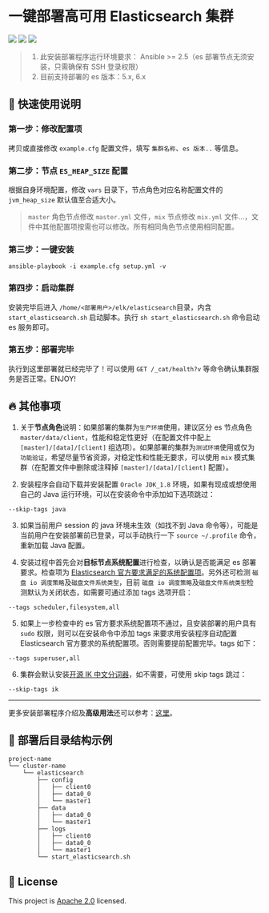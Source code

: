 # 一键部署高可用 Elasticsearch 集群

![](https://img.shields.io/badge/ansible-%3E%3D2.5-red) ![](https://img.shields.io/badge/elasticsearch-5.x%2C%206.x-9cf) ![](https://img.shields.io/badge/license-Apache--2.0-brightgreen)

> 1. 此安装部署程序运行环境要求： Ansible >= 2.5（es 部署节点无须安装，只需确保有 SSH 登录权限）  
> 2. 目前支持部署的 es 版本：5.x, 6.x

## :rocket: 快速使用说明

### 第一步：修改配置项

拷贝或直接修改 `example.cfg` 配置文件，填写 `集群名称`、`es 版本..` 等信息。

### 第二步：节点 `ES_HEAP_SIZE` 配置

根据自身环境配置，修改 `vars` 目录下，节点角色对应名称配置文件的 `jvm_heap_size` 默认值至合适大小。

> `master` 角色节点修改 `master.yml` 文件，`mix` 节点修改 `mix.yml` 文件...，文件中其他配置项按需也可以修改。所有相同角色节点使用相同配置。

### 第三步：一键安装

```shell
ansible-playbook -i example.cfg setup.yml -v
```

### 第四步：启动集群

安装完毕后进入 `/home/<部署用户>/elk/elasticsearch`目录，内含 `start_elasticsearch.sh` 启动脚本。执行 `sh start_elasticsearch.sh` 命令启动 es 服务即可。

### 第五步：部署完毕

执行到这里部署就已经完毕了！可以使用 `GET /_cat/health?v` 等命令确认集群服务是否正常。ENJOY!

## :fire: 其他事项

1. 关于**节点角色**说明：如果部署的集群为`生产环境`使用，建议区分 es 节点角色 `master/data/client`，性能和稳定性更好（在配置文件中配上 `[master]/[data]/[client]` 组选项）。如果部署的集群为`测试环境`使用或仅为`功能验证`，希望尽量节省资源，对稳定性和性能无要求，可以使用 `mix` 模式集群（在配置文件中删除或注释掉 `[master]/[data]/[client]` 配置）。

2. 安装程序会自动下载并安装配置 `Oracle JDK_1.8` 环境，如果有现成或想使用自己的 Java 运行环境，可以在安装命令中添加如下选项跳过：
```shell
--skip-tags java
```

3. 如果当前用户 session 的 java 环境未生效（如找不到 Java 命令等），可能是当前用户在安装部署前已登录，可以手动执行一下 `source ~/.profile` 命令，重新加载 Java 配置。

4. 安装过程中首先会对**目标节点系统配置**进行检查，以确认是否能满足 es 部署要求。检查项为 [Elasticsearch 官方要求满足的系统配置项](https://www.elastic.co/guide/en/elasticsearch/reference/current/system-config.html)。另外还可检测 `磁盘 io 调度策略`及`磁盘文件系统类型`，目前 `磁盘 io 调度策略`及`磁盘文件系统类型`检测默认为关闭状态，如需要可通过添加 tags 选项开启：
```shell
--tags scheduler,filesystem,all
```

5. 如果上一步检查中的 es 官方要求系统配置项不通过，且安装部署的用户具有 `sudo` 权限，则可以在安装命令中添加 tags 来要求用安装程序自动配置 Elasticsearch 官方要求的系统配置项。否则需要提前配置完毕。tags 如下：
```shell
--tags superuser,all
```

6. 集群会默认安装[开源 IK 中文分词器](https://github.com/medcl/elasticsearch-analysis-ik)，如不需要，可使用 skip tags 跳过：
```
--skip-tags ik
```

---

更多安装部署程序介绍及**高级用法**还可以参考：[这里](./docs/es-easy-setup-usage.md)。

## :whale: 部署后目录结构示例

```
project-name
└── cluster-name
    └── elasticsearch
        ├── config
        │   ├── client0
        │   ├── data0_0
        │   └── master1
        ├── data
        │   ├── data0_0
        │   └── master1
        ├── logs
        │   ├── client0
        │   ├── data0_0
        │   └── master1
        └── start_elasticsearch.sh
```

## :memo: License

This project is [Apache 2.0](./LICENSE) licensed.

